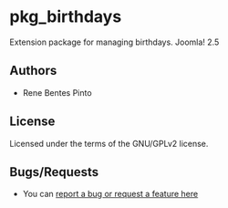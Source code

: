 pkg_birthdays
=============

Extension package for managing birthdays. Joomla! 2.5

## Authors

* Rene Bentes Pinto

## License

Licensed under the terms of the GNU/GPLv2 license.

## Bugs/Requests

* You can [report a bug or request a feature here](http://github.com/renebentes/pkg_birthdays/issues)
